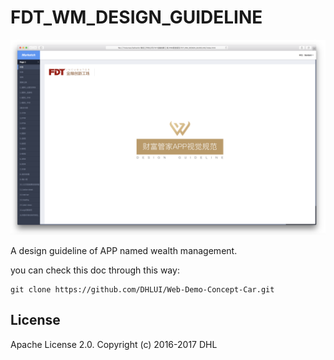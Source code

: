 # FDT_WM_DESIGN_GUIDELINE

![pic](https://raw.githubusercontent.com/DHLUI/FDT_WM_DESIGN_GUIDELINE/master/shot.png)

A design guideline of APP named wealth management.

you can check this doc through this way:





```
git clone https://github.com/DHLUI/Web-Demo-Concept-Car.git
```



## License

Apache License 2.0. Copyright (c) 2016-2017 DHL
    
